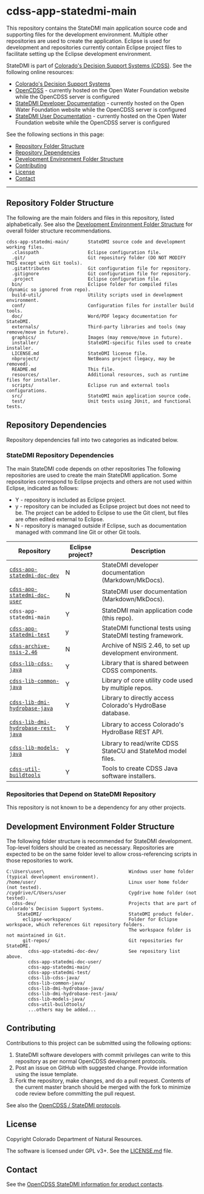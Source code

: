 # cdss-app-statedmi-main #

This repository contains the StateDMI main application source code and supporting files for the development environment.
Multiple other repositories are used to create the application.
Eclipse is used for development and repositories currently contain Eclipse project files to facilitate
setting up the Eclipse development environment.

StateDMI is part of
[Colorado's Decision Support Systems (CDSS)](https://www.colorado.gov/cdss).
See the following online resources:

* [Colorado's Decision Support Systems](https://www.colorado.gov/cdss)
* [OpenCDSS](http://learn.openwaterfoundation.org/cdss-emod-dev/) - currently
hosted on the Open Water Foundation website while the OpenCDSS server is configured
* [StateDMI Developer Documentation](http://learn.openwaterfoundation.org/cdss-app-statedmi-doc-dev/) - currently
hosted on the Open Water Foundation website while the OpenCDSS server is configured
* [StateDMI User Documentation](http://learn.openwaterfoundation.org/cdss-app-statedmi-doc-user/) - currently
hosted on the Open Water Foundation website while the OpenCDSS server is configured

See the following sections in this page:

* [Repository Folder Structure](#repository-folder-structure)
* [Repository Dependencies](#repository-dependencies)
* [Development Environment Folder Structure](#development-environment-folder-structure)
* [Contributing](#contributing)
* [License](#license)
* [Contact](#contact)

-----

## Repository Folder Structure ##

The following are the main folders and files in this repository, listed alphabetically.
See also the [Development Environment Folder Structure](#development-environment-folder-structure)
for overall folder structure recommendations.

```
cdss-app-statedmi-main/       StateDMI source code and development working files.
  .classpath                  Eclipse configuration file.
  .git/                       Git repository folder (DO NOT MODIFY THIS except with Git tools).
  .gitattributes              Git configuration file for repository.
  .gitignore                  Git configuration file for repository.
  .project                    Eclipse configuration file.
  bin/                        Eclipse folder for compiled files (dynamic so ignored from repo).
  build-util/                 Utility scripts used in development environment.
  conf/                       Configuration files for installer build tools.
  doc/                        Word/PDF legacy documentation for StateDMI.
  externals/                  Third-party libraries and tools (may remove/move in future).
  graphics/                   Images (may remove/move in future).
  installer/                  StateDMI-specific files used to create installer.
  LICENSE.md                  StateDMI license file.
  nbproject/                  NetBeans project (legacy, may be removed).
  README.md                   This file.
  resources/                  Additional resources, such as runtime files for installer.
  scripts/                    Eclipse run and external tools configurations.
  src/                        StateDMI main application source code.
  test/                       Unit tests using JUnit, and functional tests.
```

## Repository Dependencies ##

Repository dependencies fall into two categories as indicated below.

### StateDMI Repository Dependencies ###

The main StateDMI code depends on other repositories
The following repositories are used to create the main StateDMI application.
Some repositories correspond to Eclipse projects and others are not used within Eclipse,
indicated as follows:

* Y - repository is included as Eclipse project.
* y - repository can be included as Eclipse project but does not need to be.  The project can be added to Eclipse to use the Git client,
but files are often edited external to Eclipse.
* N - repository is managed outside if Eclipse,
such as documentation managed with command line Git or other Git tools.

|**Repository**|**Eclipse project?**|**Description**|
|-------------------------------------------------------------------------------------------------------------|--|----------------------------------------------------|
|[`cdss-app-statedmi-doc-dev`](https://github.com/OpenCDSS/cdss-app-statedmi-doc-dev)              |N |StateDMI developer documentation (Markdown/MkDocs).|
|[`cdss-app-statedmi-doc-user`](https://github.com/OpenCDSS/cdss-app-statedmi-doc-user)            |N |StateDMI user documentation (Markdown/MkDocs).|
|`cdss-app-statedmi-main`                                                                                     |Y |StateDMI main application code (this repo).|
|[`cdss-app-statedmi-test`](https://github.com/OpenCDSS/cdss-app-statedmi-test)                    |y |StateDMI functional tests using StateDMI testing framework.|
|[`cdss-archive-nsis-2.46`](https://github.com/OpenCDSS/cdss-archive-nsis-2.46)                    |N |Archive of NSIS 2.46, to set up development environment.|
|[`cdss-lib-cdss-java`](https://github.com/OpenCDSS/cdss-lib-cdss-java)                            |Y |Library that is shared between CDSS components.|
|[`cdss-lib-common-java`](https://github.com/OpenCDSS/cdss-lib-common-java)                        |Y |Library of core utility code used by multiple repos.|
|[`cdss-lib-dmi-hydrobase-java`](https://github.com/OpenCDSS/cdss-lib-dmi-hydrobase-java)          |Y |Library to directly access Colorado's HydroBase database.|
|[`cdss-lib-dmi-hydrobase-rest-java`](https://github.com/OpenCDSS/cdss-lib-dmi-hydrobase-rest-java)|Y |Library to access Colorado's HydroBase REST API.|
|[`cdss-lib-models-java`](https://github.com/OpenCDSS/cdss-lib-models-java)                        |Y |Library to read/write CDSS StateCU and StateMod model files.|
|[`cdss-util-buildtools`](https://github.com/OpenCDSS/cdss-util-buildtools)                        |Y |Tools to create CDSS Java software installers.|

### Repositories that Depend on StateDMI Repository ###

This repository is not known to be a dependency for any other projects.

## Development Environment Folder Structure ##

The following folder structure is recommended for StateDMI development.
Top-level folders should be created as necessary.
Repositories are expected to be on the same folder level to allow cross-referencing
scripts in those repositories to work.

```
C:\Users\user\                               Windows user home folder (typical development environment).
/home/user/                                  Linux user home folder (not tested).
/cygdrive/C/Users/user                       Cygdrive home folder (not tested).
  cdss-dev/                                  Projects that are part of Colorado's Decision Support Systems.
    StateDMI/                                StateDMI product folder.
      eclipse-workspace/                     Folder for Eclipse workspace, which references Git repository folders.
                                             The workspace folder is not maintained in Git.
      git-repos/                             Git repositories for StateDMI.
        cdss-app-statedmi-doc-dev/           See repository list above.
        cdss-app-statedmi-doc-user/
        cdss-app-statedmi-main/
        cdss-app-statedmi-test/
        cdss-lib-cdss-java/
        cdss-lib-common-java/
        cdss-lib-dmi-hydrobase-java/
        cdss-lib-dmi-hydrobase-rest-java/
        cdss-lib-models-java/
        cdss-util-buildtools/
        ...others may be added...

```

## Contributing ##

Contributions to this project can be submitted using the following options:

1. StateDMI software developers with commit privileges can write to this repository
as per normal OpenCDSS development protocols.
2. Post an issue on GitHub with suggested change.  Provide information using the issue template.
3. Fork the repository, make changes, and do a pull request.
Contents of the current master branch should be merged with the fork to minimize
code review before committing the pull request.

See also the [OpenCDSS / StateDMI protocols](http://learn.openwaterfoundation.org/cdss-website-opencdss/statedmi/statedmi/).

## License ##

Copyright Colorado Department of Natural Resources.

The software is licensed under GPL v3+. See the [LICENSE.md](LICENSE.md) file.

## Contact ##

See the [OpenCDSS StateDMI information for product contacts](http://learn.openwaterfoundation.org/cdss-website-opencdss/statedmi/statedmi/#product-leadership).
